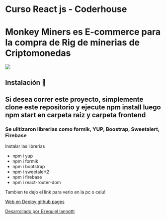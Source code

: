 # Curso React js - Coderhouse

<h1>Monkey Miners es E-commerce para la compra de Rig de minerias de Criptomonedas</h1>

<img src="https://github.com/ezequieleiannotti/monkeyminersreact/blob/master/monkeyminers.gif">

<h2>Instalación 🔧<h2>
<p>Si desea correr este proyecto, simplemente clone este repositorio y ejecute npm install luego npm start en carpeta raiz y carpeta frontend</p>
<h3>Se ulitizaron librerias como formik, YUP, Boostrap, Sweetalert, Firebase</h3>

<p>Instalar las librerias</p>
<ul>
<li>npm i yup </li>
<li>npm i formik</li>
<li>npm i bootstrap</li>
<li>npm i sweetalert2</li>
<li>npm i firebase</li>
<li>npm i react-router-dom</li>
</ul>

<p>Tambien te dejo el link para verlo en la pc o celu!</p>

<A HREF="https://ezequieleiannotti.github.io/monkeyminersreact/">Web en Deploy github pages </A>

<a href="https://github.com/ezequieleiannotti//"> Desarrollado por Ezequiel Iannotti</a>

